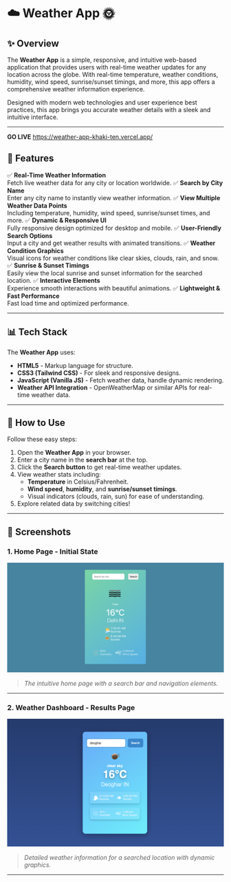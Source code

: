 # ☁️ Weather App 🌞

## ✨ Overview
The **Weather App** is a simple, responsive, and intuitive web-based application that provides users with real-time weather updates for any location across the globe. With real-time temperature, weather conditions, humidity, wind speed, sunrise/sunset timings, and more, this app offers a comprehensive weather information experience.

Designed with modern web technologies and user experience best practices, this app brings you accurate weather details with a sleek and intuitive interface.

---
**GO LIVE** https://weather-app-khaki-ten.vercel.app/

## 🚀 Features
✅ **Real-Time Weather Information**  
   Fetch live weather data for any city or location worldwide.
✅ **Search by City Name**  
   Enter any city name to instantly view weather information.
✅ **View Multiple Weather Data Points**  
   Including temperature, humidity, wind speed, sunrise/sunset times, and more.
✅ **Dynamic & Responsive UI**  
   Fully responsive design optimized for desktop and mobile.
✅ **User-Friendly Search Options**  
   Input a city and get weather results with animated transitions.
✅ **Weather Condition Graphics**  
   Visual icons for weather conditions like clear skies, clouds, rain, and snow.
✅ **Sunrise & Sunset Timings**  
   Easily view the local sunrise and sunset information for the searched location.
✅ **Interactive Elements**  
   Experience smooth interactions with beautiful animations.
✅ **Lightweight & Fast Performance**  
   Fast load time and optimized performance.

---

## 📊 Tech Stack
The **Weather App** uses:

- **HTML5** - Markup language for structure.
- **CSS3 (Tailwind CSS)** - For sleek and responsive designs.
- **JavaScript (Vanilla JS)** - Fetch weather data, handle dynamic rendering.
- **Weather API Integration** - OpenWeatherMap or similar APIs for real-time weather data.

---

## 📖 How to Use
Follow these easy steps:

1. Open the **Weather App** in your browser.
2. Enter a city name in the **search bar** at the top.
3. Click the **Search button** to get real-time weather updates.
4. View weather stats including:
   - **Temperature** in Celsius/Fahrenheit.
   - **Wind speed**, **humidity**, and **sunrise/sunset timings**.
   - Visual indicators (clouds, rain, sun) for ease of understanding.
5. Explore related data by switching cities!

---

## 📸 Screenshots

### **1. Home Page - Initial State**
![Home Page Screenshot](screenshort1.png)  

> *The intuitive home page with a search bar and navigation elements.*

---

### **2. Weather Dashboard - Results Page**
![Weather Dashboard Screenshot](screenshort2.png)  

> *Detailed weather information for a searched location with dynamic graphics.*

---